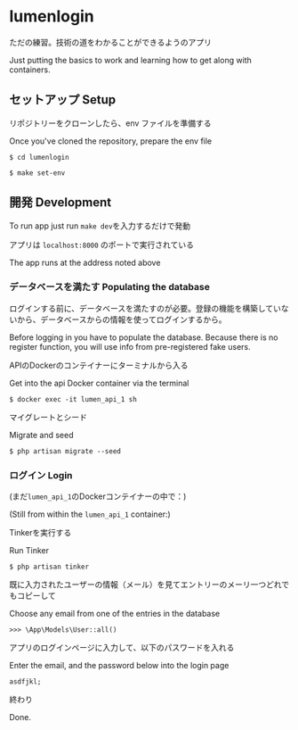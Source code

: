 # lumenlogin

ただの練習。技術の道をわかることができるようのアプリ

Just putting the basics to work and learning how to get along with containers.


## セットアップ Setup

リポジトリーをクローンしたら、env ファイルを準備する

Once you've cloned the repository, prepare the env file
~~~
$ cd lumenlogin
~~~

~~~
$ make set-env
~~~


## 開発 Development

To run app just run `make dev`を入力するだけで発動

アプリは `localhost:8000` のポートで実行されている

The app runs at the address noted above


### データベースを満たす Populating the database

ログインする前に、データベースを満たすのが必要。登録の機能を構築していないから、データベースからの情報を使ってログインするから。

Before logging in you have to populate the database. Because there is no register function, you will use info from pre-registered fake users.

APIのDockerのコンテイナーにターミナルから入る

Get into the api Docker container via the terminal
~~~
$ docker exec -it lumen_api_1 sh
~~~

マイグレートとシード

Migrate and seed
~~~
$ php artisan migrate --seed
~~~


### ログイン Login

(まだ`lumen_api_1`のDockerコンテイナーの中で：)

(Still from within the `lumen_api_1` container:)

Tinkerを実行する

Run Tinker
~~~ 
$ php artisan tinker
~~~

既に入力されたユーザーの情報（メール）を見てエントリーのメーリ一つどれでもコピーして

Choose any email from one of the entries in the database

~~~
>>> \App\Models\User::all()
~~~

アプリのログインページに入力して、以下のパスワードを入れる

Enter the email, and the password below into the login page
~~~
asdfjkl;
~~~
終わり

Done.

